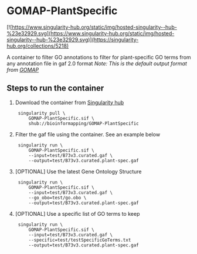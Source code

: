 # GOMAP-PlantSpecific

[![https://www.singularity-hub.org/static/img/hosted-singularity--hub-%23e32929.svg](https://www.singularity-hub.org/static/img/hosted-singularity--hub-%23e32929.svg)](https://singularity-hub.org/collections/5218)

A container to filter GO annotations to filter for plant-specific GO terms from any annotation file in gaf 2.0 format
*Note: This is the default output format from [GOMAP](https://github.com/Dill-PICL/GOMAP-singularity)*  

## Steps to run the container

1. Download the container from [Singularity hub](https://singularity-hub.org/)
   ```
	singularity pull \
		GOMAP-PlantSpecific.sif \
		shub://bioinformapping/GOMAP-PlantSpecific
   ```
2. Filter the gaf file using the container. See an example below
   ```
	singularity run \
		GOMAP-PlantSpecific.sif \
		--input=test/B73v3.curated.gaf \
		--output=test/B73v3.curated.plant-spec.gaf
   ```
3. [OPTIONAL] Use the latest Gene Ontology Structure
   ```
	singularity run \
		GOMAP-PlantSpecific.sif \
		--input=test/B73v3.curated.gaf \
		--go_obo=test/go.obo \
		--output=test/B73v3.curated.plant-spec.gaf
   ```
4. [OPTIONAL] Use a specific list of GO terms to keep
   ```
	singularity run \
		GOMAP-PlantSpecific.sif \
		--input=test/B73v3.curated.gaf \
		--specific=test/testSpecificGoTerms.txt
		--output=test/B73v3.curated.plant-spec.gaf
   ```
